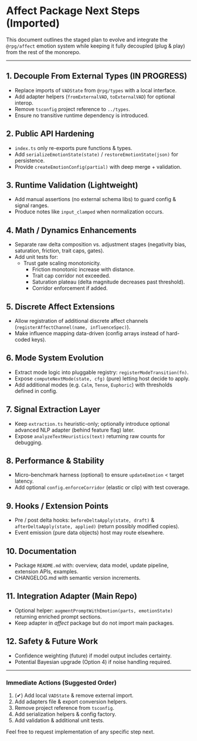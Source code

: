 # Affect Package Next Steps (Imported)

This document outlines the staged plan to evolve and integrate the `@rpg/affect` emotion system while keeping it fully decoupled (plug & play) from the rest of the monorepo.

---
## 1. Decouple From External Types (IN PROGRESS)

- Replace imports of `VADState` from `@rpg/types` with a local interface.
- Add adapter helpers (`fromExternalVAD`, `toExternalVAD`) for optional interop.
- Remove `tsconfig` project reference to `../types`.
- Ensure no transitive runtime dependency is introduced.

## 2. Public API Hardening

- `index.ts` only re-exports pure functions & types.
- Add `serializeEmotionState(state)` / `restoreEmotionState(json)` for persistence.
- Provide `createEmotionConfig(partial)` with deep merge + validation.

## 3. Runtime Validation (Lightweight)

- Add manual assertions (no external schema libs) to guard config & signal ranges.
- Produce notes like `input_clamped` when normalization occurs.

## 4. Math / Dynamics Enhancements

- Separate raw delta composition vs. adjustment stages (negativity bias, saturation, friction, trait caps, gates).
- Add unit tests for:
	- Trust gate scaling monotonicity.
		- Friction monotonic increase with distance.
		- Trait cap corridor not exceeded.
		- Saturation plateau (delta magnitude decreases past threshold).
		- Corridor enforcement if added.

## 5. Discrete Affect Extensions

- Allow registration of additional discrete affect channels (`registerAffectChannel(name, influenceSpec)`).
- Make influence mapping data-driven (config arrays instead of hard-coded keys).

## 6. Mode System Evolution

- Extract mode logic into pluggable registry: `registerModeTransition(fn)`.
- Expose `computeNextMode(state, cfg)` (pure) letting host decide to apply.
- Add additional modes (e.g. `Calm`, `Tense`, `Euphoric`) with thresholds defined in config.

## 7. Signal Extraction Layer

- Keep `extraction.ts` heuristic-only; optionally introduce optional advanced NLP adapter (behind feature flag) later.
- Expose `analyzeTextHeuristics(text)` returning raw counts for debugging.

## 8. Performance & Stability

- Micro-benchmark harness (optional) to ensure `updateEmotion` < target latency.
- Add optional `config.enforceCorridor` (elastic or clip) with test coverage.

## 9. Hooks / Extension Points

- Pre / post delta hooks: `beforeDeltaApply(state, draft)` & `afterDeltaApply(state, applied)` (return possibly modified copies).
- Event emission (pure data objects) host may route elsewhere.

## 10. Documentation

- Package `README.md` with: overview, data model, update pipeline, extension APIs, examples.
- CHANGELOG.md with semantic version increments.

## 11. Integration Adapter (Main Repo)

- Optional helper: `augmentPromptWithEmotion(parts, emotionState)` returning enriched prompt sections.
- Keep adapter in *affect* package but do not import main packages.

## 12. Safety & Future Work

- Confidence weighting (future) if model output includes certainty.
- Potential Bayesian upgrade (Option 4) if noise handling required.

---
### Immediate Actions (Suggested Order)

1. (✔) Add local `VADState` & remove external import.
2. Add adapters file & export conversion helpers.
3. Remove project reference from `tsconfig`.
4. Add serialization helpers & config factory.
5. Add validation & additional unit tests.

Feel free to request implementation of any specific step next.
